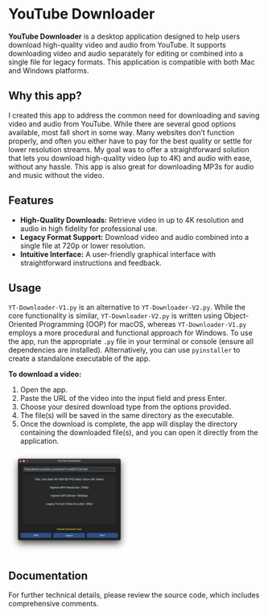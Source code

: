 # YouTube Downloader

**YouTube Downloader** is a desktop application designed to help users download high-quality video and audio from YouTube. It supports downloading video and audio separately for editing or combined into a single file for legacy formats. This application is compatible with both Mac and Windows platforms.

## Why this app?

I created this app to address the common need for downloading and saving video and audio from YouTube. While there are several good options available, most fall short in some way. Many websites don’t function properly, and often you either have to pay for the best quality or settle for lower resolution streams. My goal was to offer a straightforward solution that lets you download high-quality video (up to 4K) and audio with ease, without any hassle. This app is also great for downloading MP3s for audio and music without the video.

## Features

- **High-Quality Downloads:** Retrieve video in up to 4K resolution and audio in high fidelity for professional use.
- **Legacy Format Support:** Download video and audio combined into a single file at 720p or lower resolution.
- **Intuitive Interface:**  A user-friendly graphical interface with straightforward instructions and feedback.

## Usage

`YT-Downloader-V1.py` is an alternative to `YT-Downloader-V2.py`. While the core functionality is similar, `YT-Downloader-V2.py` is written using Object-Oriented Programming (OOP) for macOS, whereas `YT-Downloader-V1.py` employs a more procedural and functional approach for Windows. To use the app, run the appropriate `.py` file in your terminal or console (ensure all dependencies are installed). Alternatively, you can use `pyinstaller` to create a standalone executable of the app.

**To download a video:**

1. Open the app.
2. Paste the URL of the video into the input field and press Enter.
3. Choose your desired download type from the options provided.
4. The file(s) will be saved in the same directory as the executable.
5. Once the download is complete, the app will display the directory containing the downloaded file(s), and you can open it directly from the application.

<img src="./Pictures/1.png" alt="1" height="200"> 

## Documentation

For further technical details, please review the source code, which includes comprehensive comments.
